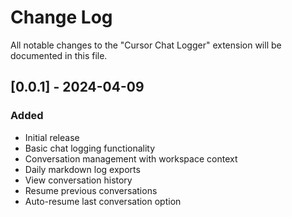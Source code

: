 # Change Log

All notable changes to the "Cursor Chat Logger" extension will be documented in this file.

## [0.0.1] - 2024-04-09

### Added
- Initial release
- Basic chat logging functionality
- Conversation management with workspace context
- Daily markdown log exports
- View conversation history
- Resume previous conversations
- Auto-resume last conversation option 